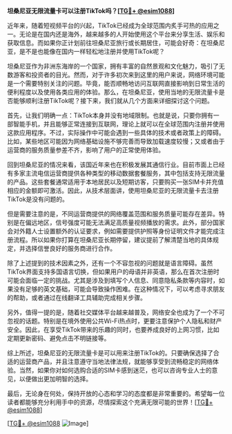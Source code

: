 **坦桑尼亚无限流量卡可以注册TikTok吗？[[TG💪+ @esim1088](https://t.me/s/esim1088)]**

近年来，随着短视频平台的兴起，TikTok已经成为全球范围内炙手可热的应用之一。无论是在国内还是海外，越来越多的人开始使用这个平台来分享生活、娱乐和获取信息。而如果你正计划前往坦桑尼亚旅行或长期居住，可能会好奇：在坦桑尼亚，是不是也能像在国内一样轻松地注册并使用TikTok呢？

坦桑尼亚作为非洲东海岸的一个国家，拥有丰富的自然景观和文化魅力，吸引了无数游客和投资者的目光。然而，对于许多初次来到这里的用户来说，网络环境可能是一个需要特别关注的问题。毕竟，能否顺畅地访问互联网直接影响到日常生活的便利程度以及使用各类应用的体验。那么，在坦桑尼亚，使用当地的无限流量卡是否能够顺利注册TikTok呢？接下来，我们就从几个方面来详细探讨这个问题。

首先，让我们明确一点：TikTok本身并没有地域限制。也就是说，只要你拥有一部智能手机，并且能够正常连接到互联网，理论上就可以在全球范围内注册并使用这款应用程序。不过，实际操作中可能会遇到一些具体的技术或者政策上的障碍。比如，某些地区可能因为网络基础设施不够完善而导致加载速度较慢；又或者由于运营商的服务质量参差不齐，影响了用户的正常使用体验。

回到坦桑尼亚的情况来看，该国近年来也在积极发展其通信行业。目前市面上已经有多家主流电信运营商提供各种类型的移动数据套餐服务，其中包括支持无限流量的产品。这些套餐通常适用于本地居民以及短期访客，只要购买一张SIM卡并充值相应的金额即可激活。因此，从技术层面讲，使用坦桑尼亚的无限流量卡去注册TikTok是没有问题的。

但是需要注意的是，不同运营商提供的网络覆盖范围和服务质量可能存在差异。特别是在偏远地区，信号强度可能无法满足高质量视频播放的需求。此外，部分国家会对外籍人士设置额外的认证要求，例如需要提供护照等身份证明文件才能完成注册流程。所以如果你打算在坦桑尼亚长期停留，建议提前了解清楚当地的具体规定，并选择信誉良好的服务商进行合作。

除了上述提到的技术因素之外，还有一个不容忽视的问题就是语言障碍。虽然TikTok界面支持多国语言切换，但如果用户的母语并非英语，那么在首次注册时可能会面临一定的挑战。尤其是涉及到填写个人信息、同意隐私条款等内容时，如果没有足够的英文基础，可能会导致操作困难。在这种情况下，可以考虑寻求朋友的帮助，或者通过在线翻译工具辅助完成相关步骤。

另外，值得一提的是，随着社交媒体平台越来越普及，网络安全也成为了一个不可忽视的话题。特别是在境外使用公共Wi-Fi热点时，更要注意保护个人隐私和财产安全。因此，在享受TikTok带来的乐趣的同时，也要养成良好的上网习惯，比如定期更新密码、避免点击不明链接等。

综上所述，坦桑尼亚的无限流量卡是可以用来注册TikTok的。只要确保选择了合适的运营商产品，并且注意遵守当地法律法规，就能够享受到流畅稳定的网络体验。当然，如果你对如何选购合适的SIM卡感到迷茫，也可以咨询专业人士的意见，以便做出更加明智的选择。

最后，无论身在何处，保持开放的心态和学习的态度都是非常重要的。希望每一位读者都能够充分利用手中的资源，尽情探索这个充满无限可能的世界！[[TG💪+ @esim1088](https://t.me/s/esim1088)]

[[TG💪+ @esim1088](https://t.me/s/esim1088) ![Image](https://i.postimg.cc/4NQfJmqS/Snipaste-2025-05-13-00-14-12.png)]